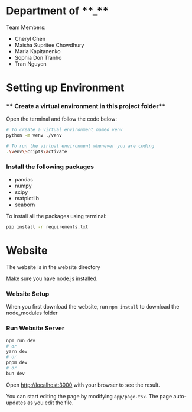 # Department of \***\*\_\*\***

Team Members:

- Cheryl Chen
- Maisha Supritee Chowdhury
- Maria Kapitanenko
- Sophia Don Tranho
- Tran Nguyen

# Setting up Environment

### ** Create a virtual environment in this project folder**

Open the terminal and follow the code below:

```bash
# To create a virtual environment named venv
python -m venv ./venv
```

```bash
# To run the virtual environment whenever you are coding
.\venv\Scripts\activate
```

### Install the following packages

- pandas
- numpy
- scipy
- matplotlib
- seaborn

To install all the packages using terminal:

```bash
pip install -r requirements.txt
```

# Website

The website is in the website directory

Make sure you have node.js installed.

### Website Setup
When you first download the website, run `npm install` to download the node_modules folder

### Run Website Server

```bash
npm run dev
# or
yarn dev
# or
pnpm dev
# or
bun dev
```

Open [http://localhost:3000](http://localhost:3000) with your browser to see the result.

You can start editing the page by modifying `app/page.tsx`. The page auto-updates as you edit the file.